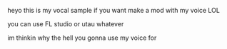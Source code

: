 heyo this is my vocal sample if you want make a mod with my voice LOL

you can use FL studio or utau whatever



im thinkin why the hell you gonna use my voice for